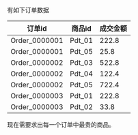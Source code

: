 有如下订单数据
 
| 订单id        | 商品id   |  成交金额  |
| -----   | -----  | ----  |
|Order_0000001|	Pdt_01|	222.8|
|Order_0000001|	Pdt_05|	25.8|
|Order_0000002|	Pdt_03|	522.8|
|Order_0000002|	Pdt_04|122.4|
|Order_0000002|	Pdt_05|	722.4|
|Order_0000003|	Pdt_01|	222.8|
|Order_0000003|	Pdt_02|	33.8|  
现在需要求出每一个订单中最贵的商品。